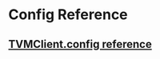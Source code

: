 # Config Reference

## [TVMClient.config reference](../../reference/types-and-methods/mod_client.md#clientconfig)
